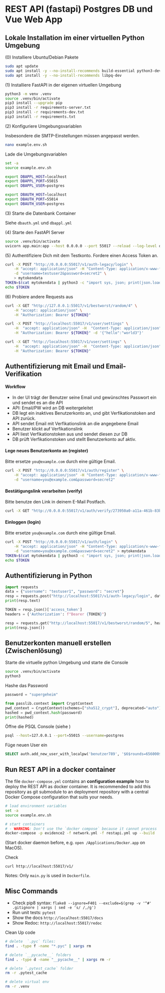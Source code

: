 # REST API (fastapi) Postgres DB und Vue Web App

## Lokale Installation im einer virtuellen Python Umgebung
(0) Installiere Ubuntu/Debian Pakete

```bash
sudo apt update
sudo apt install -y --no-install-recommends build-essential python3-dev python3-venv
sudo apt install -y --no-install-recommends libpq-dev
```


(1) Installiere FastAPI in der eigenen virtuellen Umgebung

```bash
python3 -m venv .venv
source .venv/bin/activate
pip3 install --upgrade pip
pip3 install -r requirements-server.txt
pip3 install -r requirements-dev.txt
pip3 install -r requirements.txt
```


(2) Konfiguriere Umgebungsvariablen

Insbesondere die SMTP-Einstellungen müssen angepasst werden. 

```bash
nano example.env.sh
```

Lade die Umgebungsvariablen

```bash
set -a
source example.env.sh

export DBAPPL_HOST=localhost
export DBAPPL_PORT=55015
export DBAPPL_USER=postgres

export DBAUTH_HOST=localhost
export DBAUTH_PORT=55014
export DBAUTH_USER=postgres
```


(3) Starte die Datenbank Container

Siehe `dbauth.yml` und `dbappl.yml`


(4) Starte den FastAPI Server

```bash
source .venv/bin/activate
uvicorn app.main:app --host 0.0.0.0 --port 55017 --reload --log-level debug
```

(5) Authentifiziere Dich mit dem Testkonto. Fordere einen Access Token an.

```bash
curl -X POST "http://0.0.0.0:55017/v1/auth-legacy/login" \
    -H "accept: application/json" -H "Content-Type: application/x-www-form-urlencoded" \
    -d "username=testuser2&password=secret2" \
    > mytokendata
TOKEN=$(cat mytokendata | python3 -c "import sys, json; print(json.load(sys.stdin)['access_token'])")
echo $TOKEN
```

(6) Probiere andere Requests aus

```bash
curl -X GET "http://127.0.0.1:55017/v1/bestworst/random/4" \
    -H "accept: application/json" \
    -H "Authorization: Bearer ${TOKEN}"
```

```bash
curl -X POST "http://localhost:55017/v1/user/settings" \
    -H  "accept: application/json" -H  "Content-Type: application/json" \
    -H "Authorization: Bearer ${TOKEN}" -d '{"hello":"world3"}'

curl -X GET "http://localhost:55017/v1/user/settings" \
    -H  "accept: application/json" -H  "Content-Type: application/json" \
    -H "Authorization: Bearer ${TOKEN}"
```

## Authentifizierung mit Email und Email-Verifikation

#### Workflow
- In der UI trägt der Benutzer seine Email und gewünschtes Passwort ein und sendet es an die API
- API: Email/PW wird an DB weitergeleitet
- DB legt ein inaktives Benutzerkonto an, und gibt Verfikationstoken and API zurück.
- API sendet Email mit Verfikationslink an die angegebene Email
- Benutzer klickt auf Verfikationslink
- API liest Verfikationstoken aus und sendet diesen zur DB
- DB prüft Verfikationstoken und stellt Benutzerkonto auf aktiv.

#### Lege neues Benutzerkonto an (register)
Bitte ersetze `you@example.com` durch eine gültige Email.

```sh
curl -X POST "http://0.0.0.0:55017/v1/auth/register" \
    -H "accept: application/json" -H "Content-Type: application/x-www-form-urlencoded" \
    -d "username=you@example.com&password=secret2"
```

#### Bestätigungslink verarbeiten (verify)
Bitte benutze den Link in deinem E-Mail Postfach.

```sh
curl -X GET "http://0.0.0.0:55017/v1/auth/verify/273950a0-a11a-461b-83b3-12ddd1b1d9b5"
```

#### Einloggen (login)
Bitte ersetze `you@example.com` durch eine gültige Email.

```bash
curl -X POST "http://0.0.0.0:55017/v1/auth/login" \
    -H "accept: application/json" -H "Content-Type: application/x-www-form-urlencoded" \
    -d "username=you@example.com&password=secret2" > mytokendata
TOKEN=$(cat mytokendata | python3 -c "import sys, json; print(json.load(sys.stdin)['access_token'])")
echo $TOKEN
```


## Authentifizierung in Python

```python
import requests
data = {"username": "testuser1", "password": "secret"}
resp = requests.post("http://localhost:55017/v1/auth-legacy/login", data)
print(resp.text)

TOKEN = resp.json()['access_token']
headers = {'Authorization': f"Bearer {TOKEN}"}

resp = requests.get("http://localhost:55017/v1/bestworst/random/5", headers=headers)
print(resp.json())
```



## Benutzerkonten manuell erstellen (Zwischenlösung)
Starte die virtuelle python Umgebung und starte die Console

```bash
source .venv/bin/activate
python3
```

Hashe das Password

```python
password = "supergeheim"

from passlib.context import CryptContext
pwd_context = CryptContext(schemes=["sha512_crypt"], deprecated="auto") 
hashed = pwd_context.hash(password)
print(hashed)
```

Öffne die PSQL Console (siehe []())

```bash
psql --host=127.0.0.1 --port=55015 --username=postgres
```

Füge neuen User ein

```sql
SELECT auth.add_new_user_with_localpw('benutzer789', '$6$rounds=656000$PSAR1THK2sFnMpoJ$iFk/ia.wcLWeWBOmcCG7TRjG0HUpnUuWZzcxRpiRhgdphmXQscUtjmvFf9xuBxMdG25Wef1CSacKZdetY7CBj1');
```



## Run REST API in a docker container
The file `docker-compose.yml` contains an **configuration example** how to deploy the REST API as docker container. It is recommended to add this repository as git submodule to an deployment repository with a central Docker Compose configuration that suits your needs. 

```sh
# load environment variables
set -a
source example.env.sh

# start containers
# - WARNING: Don't use the `docker compose` because it cannot process `ipv4_address`!
docker-compose -p evidence2 -f network.yml -f restapi.yml up --build
```

(Start docker daemon before, e.g. `open /Applications/Docker.app` on MacOS).

Check

```
curl http://localhost:55017/v1/
```

Notes: Only `main.py` is used in `Dockerfile`.


## Misc Commands
- Check pip8 syntax: `flake8 --ignore=F401 --exclude=$(grep -v '^#' .gitignore | xargs | sed -e 's/ /,/g')`
- Run unit tests: `pytest`
- Show the docs `http://localhost:55017/docs`
- Show Redoc: `http://localhost:55017/redoc`



Clean Up code

```bash
# delete  `.pyc` files: 
find . -type f -name "*.pyc" | xargs rm

# delete `__pycache__` folders 
find . -type d -name "__pycache__" | xargs rm -r

# delete `.pytest_cache` folder
rm -r .pytest_cache

# delete virtual env
rm -r .venv
```

